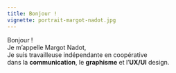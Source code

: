 ```yaml
---
title: Bonjour !
vignette: portrait-margot-nadot.jpg
---
```


<p class="is-size-4">
    Bonjour !<br>
    Je m’appelle Margot Nadot,<br>
    Je suis travailleuse indépendante en coopérative<br>
    dans la <strong class="est-surligne">communication</strong>, le <strong class="est-surligne">graphisme</strong> et l’<strong class="est-surligne">UX/UI</strong> design.<br>
</p>